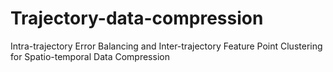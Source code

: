 # Trajectory-data-compression
Intra-trajectory Error Balancing and Inter-trajectory Feature Point Clustering for Spatio-temporal Data Compression
